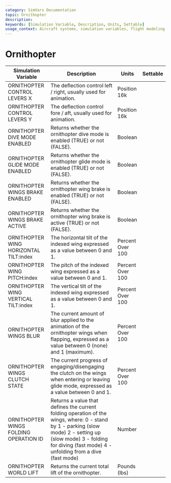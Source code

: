 ```yaml
---
category: SimVars Documentation
topic: Ornithopter
description: 
keywords: [Simulation Variable, Description, Units, Settable]
usage_context: Aircraft systems, simulation variables, flight modeling
---
```


# Ornithopter

| Simulation Variable | Description | Units | Settable |
| --- | --- | --- | --- |
| ORNITHOPTER CONTROL LEVERS X | The deflection control left / right, usually used for animation. | Position 16k |  |
| ORNITHOPTER CONTROL LEVERS Y | The deflection control fore / aft, usually used for animation. | Position 16k |  |
| ORNITHOPTER DIVE MODE ENABLED | Returns whether the ornithopter dive mode is enabled (TRUE) or not (FALSE). | Boolean |  |
| ORNITHOPTER GLIDE MODE ENABLED | Returns whether the ornithopter glide mode is enabled (TRUE) or not (FALSE). | Boolean |  |
| ORNITHOPTER WINGS BRAKE ENABLED | Returns whether the ornithopter wing brake is enabled (TRUE) or not (FALSE). | Boolean |  |
| ORNITHOPTER WINGS BRAKE ACTIVE | Returns whether the ornithopter wing brake is active (TRUE) or not (FALSE). | Boolean |  |
| ORNITHOPTER WING HORIZONTAL TILT:index | The horizontal tilt of the indexed wing expressed as a value between 0 and 1. | Percent Over 100 |  |
| ORNITHOPTER WING PITCH:index | The pitch of the indexed wing expressed as a value between 0 and 1. | Percent Over 100 |  |
| ORNITHOPTER WING VERTICAL TILT:index | The vertical tilt of the indexed wing expressed as a value between 0 and 1. | Percent Over 100 |  |
| ORNITHOPTER WINGS BLUR | The current amount of blur applied to the animation of the ornithopter wings when flapping, expressed as a value between 0 (none) and 1 (maximum). | Percent Over 100 |  |
| ORNITHOPTER WINGS CLUTCH STATE | The current progress of engaging/disengaging the clutch on the wings when entering or leaving glide mode, expressed as a value between 0 and 1. | Percent Over 100 |  |
| ORNITHOPTER WINGS FOLDING OPERATION ID | Returns a value that defines the current folding operation of the wings, where: 0 - stand by 1 - parking (slow mode) 2 - setting up (slow mode) 3 - folding for diving (fast mode) 4 - unfolding from a dive (fast mode) | Number |  |
| ORNITHOPTER WORLD LIFT | Returns the current total lift of the ornithopter. | Pounds (lbs) |  |